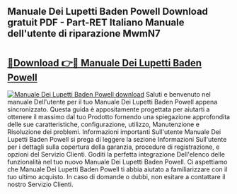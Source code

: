 ## Manuale Dei Lupetti Baden Powell Download gratuit PDF - Part-RET Italiano Manuale dell'utente di riparazione MwmN7

# <h2><a href="http://dfcea3w.blite.top/?on=Manuale+Dei+Lupetti+Baden+Powell">🔗Download 👉🔴 Manuale Dei Lupetti Baden Powell</a></h2>

[![Manuale Dei Lupetti Baden Powell download](https://i.imgur.com/lujVjoI.png)](http://dfcea3w.blite.top/?on=Manuale+Dei+Lupetti+Baden+Powell)
Saluti e benvenuto nel manuale Dell'utente per il tuo Manuale Dei Lupetti Baden Powell appena sincronizzato. Questa guida è appositamente progettata per aiutarti a ottenere il massimo dal tuo Prodotto fornendo una spiegazione approfondita delle sue caratteristiche, configurazione, utilizzo, Manutenzione e Risoluzione dei problemi. Informazioni importanti Sull'utente Manuale Dei Lupetti Baden Powell si prega di leggere la sezione Informazioni Sull'utente per i dettagli sulla copertura della garanzia, procedure di registrazione, e opzioni del Servizio Clienti. Goditi la perfetta integrazione Dell'elenco delle funzionalità nel tuo nuovo Manuale Dei Lupetti Baden Powell. Ci aspettiamo che Manuale Dei Lupetti Baden Powell ti abbia aiutato a familiarizzare con il tuo ultimo acquisto. In caso di domande o dubbi, non esitare a contattare il nostro Servizio Clienti.
